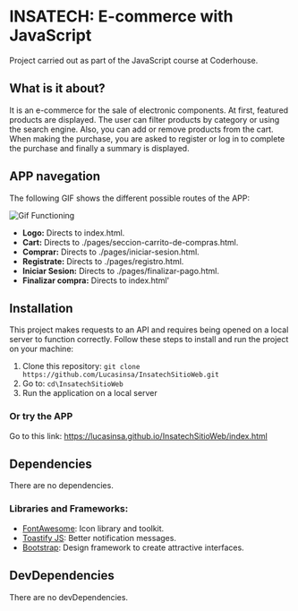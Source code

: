 # INSATECH: E-commerce with JavaScript
Project carried out as part of the JavaScript course at Coderhouse.

## What is it about?
It is an e-commerce for the sale of electronic components. At first, featured products are displayed. The user can filter products by category or using the search engine. Also, you can add or remove products from the cart. When making the purchase, you are asked to register or log in to complete the purchase and finally a summary is displayed.

## APP navegation
The following GIF shows the different possible routes of the APP:

![Gif Functioning](./images/funcionamiento-insatech.gif)

- **Logo:** Directs to index.html.
- **Cart:** Directs to ./pages/seccion-carrito-de-compras.html.
- **Comprar:** Directs to ./pages/iniciar-sesion.html.
- **Registrate:** Directs to ./pages/registro.html.
- **Iniciar Sesion:** Directs to ./pages/finalizar-pago.html.
- **Finalizar compra:** Directs to index.html'

## Installation
This project makes requests to an API and requires being opened on a local server to function correctly.
Follow these steps to install and run the project on your machine:

1. Clone this repository: `git clone https://github.com/Lucasinsa/InsatechSitioWeb.git`
2. Go to: `cd\InsatechSitioWeb`
3. Run the application on a local server

### Or try the APP
Go to this link: https://lucasinsa.github.io/InsatechSitioWeb/index.html

## Dependencies
There are no dependencies.

### Libraries and Frameworks:

- [FontAwesome](https://fontawesome.com/): Icon library and toolkit.
- [Toastify JS](https://apvarun.github.io/toastify-js/): Better notification messages.
- [Bootstrap](https://getbootstrap.com/): Design framework to create attractive interfaces.

## DevDependencies
There are no devDependencies.

